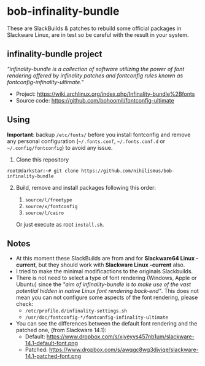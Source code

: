 # bob-infinality-bundle

These are SlackBuilds & patches to rebuild some official packages in Slackware Linux,
are in test so be careful with the result in your system.

## infinality-bundle project

*"infinality-bundle is a collection of software utilizing the power of font
rendering offered by infinality patches and fontconfig rules known as
fontconfig-infinality-ultimate."*

*  Project: https://wiki.archlinux.org/index.php/Infinality-bundle%2Bfonts
*  Source code: https://github.com/bohoomil/fontconfig-ultimate

## Using

**Important**: backup `/etc/fonts/` before you install fontconfig and remove any personal
configuration (`~/.fonts.conf`, `~/.fonts.conf.d` or `~/.config/fontconfig`) to avoid any
issue.

1.  Clone this repository

  ```
  root@darkstar:~# git clone https://github.com/nihilismus/bob-infinality-bundle
  ```

2.  Build, remove and install packages following this order:

    1.  `source/l/freetype`
    2.  `source/x/fontconfig`
    3.  `source/l/cairo`

    Or just execute as root `install.sh`.

## Notes

*  At this moment these SlackBuilds are from and for **Slackware64 Linux -current**, but they
   should work with **Slackware Linux -current** also.
*  I tried to make the minimal modificactions to the originals Slackbuilds.
*  There is not need to select a type of font rendering (Windows, Apple or Ubuntu)
   since the *"aim of infinality-bundle is to make use of the vast potential hidden
   in native Linux font rendering back-end"*. This does not mean you can not
   configure some aspects of the font rendering, please check:
   *  `/etc/profile.d/infinality-settings.sh`
   *  `/usr/doc/fontconfig-*/fontconfig-infinality-ultimate`
*  You can see the differences between the default font rendering and the patched one, (from
   Slackware 14.1):
   *  Default: https://www.dropbox.com/s/xiyeyvs457nb1um/slackware-14.1-default-font.png
   *  Patched: https://www.dropbox.com/s/awqgc8wg3djviqe/slackware-14.1-patched-font.png
